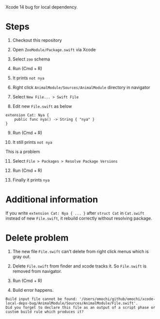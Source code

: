 Xcode 14 bug for local dependency.

# Steps

1. Checkout this repository

2. Open `ZooModule/Package.swift` via Xcode

3. Select `zoo` schema

4. Run (Cmd + R)

5. It prints `not nya`

6. Right click `AnimalModule/Sources/AnimalModule` directory in navigator

7. Select `New File... > Swift File`

8. Edit new `File.swift` as below

```
extension Cat: Nya {
    public func nya() -> String { "nya" }
}
```

9. Run (Cmd + R)

10. It still prints `not nya`

This is a problem

11. Select `File > Packages > Resolve Package Versions`

12. Run (Cmd + R)

13. Finally it prints `nya`

# Additional information

If you write `extension Cat: Nya { ... }` after `struct Cat` in `Cat.swift` instead of new `File.swift`,
it rebuild correctly without resolving package.

# Delete problem

1. The new file `File.swift` can't delete from right click menus which is gray out.

2. Delete `File.swift` from finder and xcode tracks it. So `File.swift` is removed from navigator.

3. Run (Cmd + R)

4. Build error happens.

```
Build input file cannot be found: '/Users/omochi/github/omochi/xcode-local-deps-bug/AnimalModule/Sources/AnimalModule/File.swift'. 
Did you forget to declare this file as an output of a script phase or custom build rule which produces it?
```

